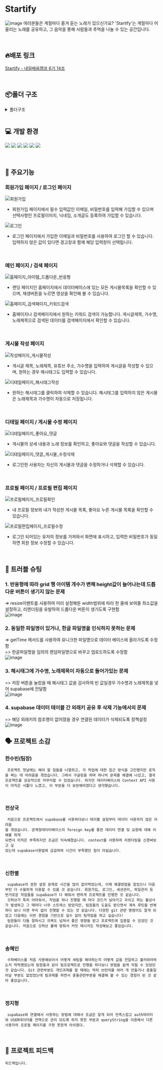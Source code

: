 # Startify
![image](https://github.com/user-attachments/assets/628d4ca4-4544-4452-9a23-10519c8205e4)
여러분들은 계절마다 즐겨 듣는 노래가 있으신가요?
'Startify'는  계절마다 어울리는 노래를 공유하고, 그 음악을 통해 사람들과 추억을 나눌 수 있는 공간입니다.

<br/>


## 🔥배포 링크
[Startify - 내일배움캠프 6기 14조](https://startify-ashen.vercel.app/)

<br/>

## 📦폴더 구조
<details>
<summary>폴더구조</summary>
```
📦react-startify<br/>
 ┣ 📂public<br/>
 ┃ ┗ 📜favicon.png<br/>
 ┣ 📂src<br/>
 ┃ ┣ 📂assets<br/>
 ┃ ┃ ┣ 📜2024-09-03_12.32.21.png<br/>
 ┃ ┃ ┣ 📜blankProfile.png<br/>
 ┃ ┃ ┣ 📜delete.png<br/>
 ┃ ┃ ┣ 📜dislike.png<br/>
 ┃ ┃ ┣ 📜dislike01.png<br/>
 ┃ ┃ ┣ 📜edit.png<br/>
 ┃ ┃ ┣ 📜fall.png<br/>
 ┃ ┃ ┣ 📜like.png<br/>
 ┃ ┃ ┣ 📜like01.png<br/>
 ┃ ┃ ┣ 📜like03.png<br/>
 ┃ ┃ ┣ 📜playButton.png<br/>
 ┃ ┃ ┣ 📜playButton02.png<br/>
 ┃ ┃ ┣ 📜song.png<br/>
 ┃ ┃ ┣ 📜spring.png<br/>
 ┃ ┃ ┣ 📜summer.png<br/>
 ┃ ┃ ┣ 📜temporalLogo.png<br/>
 ┃ ┃ ┗ 📜winter.png<br/>
 ┃ ┣ 📂components<br/>
 ┃ ┃ ┣ 📂common<br/>
 ┃ ┃ ┃ ┗ 📜Button.jsx<br/>
 ┃ ┃ ┣ 📂detail<br/>
 ┃ ┃ ┃ ┣ 📜DetailComment.jsx<br/>
 ┃ ┃ ┃ ┣ 📜DetailDeleteModal.jsx<br/>
 ┃ ┃ ┃ ┣ 📜DetailEditModal.jsx<br/>
 ┃ ┃ ┃ ┣ 📜DetailMusic.jsx<br/>
 ┃ ┃ ┃ ┣ 📜DetailOwner.jsx<br/>
 ┃ ┃ ┃ ┗ 📜DetailVisitor.jsx<br/>
 ┃ ┃ ┣ 📂form<br/>
 ┃ ┃ ┃ ┗ 📜style.jsx<br/>
 ┃ ┃ ┣ 📂home<br/>
 ┃ ┃ ┃ ┣ 📜HomeStyles.jsx<br/>
 ┃ ┃ ┃ ┣ 📜PostItem.jsx<br/>
 ┃ ┃ ┃ ┣ 📜PostItemList.jsx<br/>
 ┃ ┃ ┃ ┗ 📜SearchInput.jsx<br/>
 ┃ ┃ ┣ 📂layout<br/>
 ┃ ┃ ┃ ┣ 📜LayoutHeader.jsx<br/>
 ┃ ┃ ┃ ┗ 📜LayoutStyles.jsx<br/>
 ┃ ┃ ┣ 📂profile<br/>
 ┃ ┃ ┃ ┣ 📂css<br/>
 ┃ ┃ ┃ ┃ ┗ 📜active.css<br/>
 ┃ ┃ ┃ ┣ 📜Created.jsx<br/>
 ┃ ┃ ┃ ┣ 📜CreatedItem.jsx<br/>
 ┃ ┃ ┃ ┣ 📜Intro.jsx<br/>
 ┃ ┃ ┃ ┣ 📜Liked.jsx<br/>
 ┃ ┃ ┃ ┣ 📜LikedItem.jsx<br/>
 ┃ ┃ ┃ ┣ 📜ProfileContents.jsx<br/>
 ┃ ┃ ┃ ┣ 📜ProfileHeader.jsx<br/>
 ┃ ┃ ┃ ┗ 📜ProfileStyles.jsx<br/>
 ┃ ┃ ┣ 📂search<br/>
 ┃ ┃ ┃ ┗ 📜SearchStyle.jsx<br/>
 ┃ ┃ ┗ 📂userInfo<br/>
 ┃ ┃ ┃ ┗ 📜UserStyle.jsx<br/>
 ┃ ┣ 📂context<br/>
 ┃ ┃ ┣ 📜MusicContext.jsx<br/>
 ┃ ┃ ┣ 📜PostContext.jsx<br/>
 ┃ ┃ ┣ 📜SearchedMusicContext.jsx<br/>
 ┃ ┃ ┗ 📜UserContext.jsx<br/>
 ┃ ┣ 📂fonts<br/>
 ┃ ┃ ┗ 📂GmarketSansTTF<br/>
 ┃ ┃ ┃ ┣ 📜GmarketSansTTFBold.ttf<br/>
 ┃ ┃ ┃ ┣ 📜GmarketSansTTFLight.ttf<br/>
 ┃ ┃ ┃ ┣ 📜GmarketSansTTFMedium.ttf<br/>
 ┃ ┃ ┃ ┣ 📜LICENSE<br/>
 ┃ ┃ ┃ ┣ 📜SUITE-Bold.ttf<br/>
 ┃ ┃ ┃ ┣ 📜SUITE-ExtraBold.ttf<br/>
 ┃ ┃ ┃ ┣ 📜SUITE-Heavy.ttf<br/>
 ┃ ┃ ┃ ┣ 📜SUITE-Light.ttf<br/>
 ┃ ┃ ┃ ┣ 📜SUITE-Medium.ttf<br/>
 ┃ ┃ ┃ ┣ 📜SUITE-Regular.ttf<br/>
 ┃ ┃ ┃ ┗ 📜SUITE-SemiBold.ttf<br/>
 ┃ ┣ 📂hooks<br/>
 ┃ ┃ ┣ 📜useInput.jsx<br/>
 ┃ ┃ ┣ 📜useMusicContext.jsx<br/>
 ┃ ┃ ┗ 📜useSearchedMusicContext.jsx<br/>
 ┃ ┣ 📂pages<br/>
 ┃ ┃ ┣ 📜Detail.jsx<br/>
 ┃ ┃ ┣ 📜EditForm.jsx<br/>
 ┃ ┃ ┣ 📜Form.jsx<br/>
 ┃ ┃ ┣ 📜Home.jsx<br/>
 ┃ ┃ ┣ 📜Login.jsx<br/>
 ┃ ┃ ┣ 📜ModifyProfile.jsx<br/>
 ┃ ┃ ┣ 📜NotFound.jsx<br/>
 ┃ ┃ ┣ 📜Profile.jsx<br/>
 ┃ ┃ ┣ 📜Search.jsx<br/>
 ┃ ┃ ┗ 📜SignUp.jsx<br/>
 ┃ ┣ 📂shared<br/>
 ┃ ┃ ┣ 📜Layout.jsx<br/>
 ┃ ┃ ┗ 📜Router.jsx<br/>
 ┃ ┣ 📜App.jsx<br/>
 ┃ ┣ 📜index.css<br/>
 ┃ ┣ 📜main.jsx<br/>
 ┃ ┣ 📜supabaseClient.js<br/>
 ┃ ┗ 📜utils.js<br/>
 ┣ 📜.gitignore<br/>
 ┣ 📜.prettierignore<br/>
 ┣ 📜.prettierrc<br/>
 ┣ 📜eslint.config.js<br/>
 ┣ 📜index.html<br/>
 ┣ 📜package.json<br/>
 ┣ 📜README.md<br/>
 ┣ 📜vercel.json<br/>
 ┣ 📜vite.config.js<br/>
 ┗ 📜yarn.lock<br/>
 ```
 </details>

<br/>

## 💻 개발 환경
![](https://img.shields.io/badge/JavaScript-F7DF1E?style=for-the-badge&logo=JavaScript&logoColor=white)
![](https://img.shields.io/badge/HTML5-E34F26?style=for-the-badge&logo=html5&logoColor=white)
![](https://img.shields.io/badge/CSS3-1572B6?style=for-the-badge&logo=css3&logoColor=white)
![](https://img.shields.io/badge/React-20232A?style=for-the-badge&logo=react&logoColor=61DAFB)
![](https://img.shields.io/badge/Supabase-181818?style=for-the-badge&logo=supabase&logoColor=3ccf8d)
![](https://img.shields.io/badge/styled--components-DB7093?style=for-the-badge&logo=styled-components&logoColor=white)

<br/>

## 🔧 주요기능
### 회원가입 페이지 / 로그인 페이지
![회원가입](https://github.com/user-attachments/assets/2cdb3e79-eb23-4e2a-b186-2269e912471b)
- 회원가입 페이지에서 필수 입력값인 이메일, 비밀번호를 입력해 가입할 수 있으며 선택사항인 프로필이미지, 닉네임, 소개글도 등록하여 가입할 수 있습니다.

![로그인](https://github.com/user-attachments/assets/17630a6e-1181-4872-9a0d-a328ec41afff)
- 로그인 페이지에서 가입한 이메일과 비밀번호를 사용하여 로그인 할 수 있습니다. 입력하지 않은 값이 있다면 경고창과 함께 해당 입력창이 선택됩니다.
<br/>

### 메인 페이지 / 검색 페이지
![홈페이지_아이템_드롭다운_반응형](https://github.com/user-attachments/assets/75816a54-e506-494c-bc7e-a374882a75a9)
- 랜딩 페이지인 홈페이지에서 데이터베이스에 있는 모든 게시물목록을 확인할 수 있으며, 재생버튼을 누르면 영상을 확인해 볼 수 있습니다.

![홈페이지_검색페이지_키워드검색](https://github.com/user-attachments/assets/18b6d529-52fb-4621-8924-6d82b436afb2)
- 홈페이지나 검색페이지에서 원하는 키워드 검색이 가능합니다. 게시글제목, 가수명, 노래제목으로 검색된 데이터를 검색페이지에서 확인할 수 있습니다.
<br/>

### 게시물 작성 페이지
![작성페이지_게시물작성](https://github.com/user-attachments/assets/9ad33448-c639-44ef-a796-5cc713f5e8ce)
- 게시글 제목, 노래제목, 유튜브 주소, 가수명을 입력하여 게시글을 작성할 수 있으며, 원하는 경우 해시태그도 입력할 수 있습니다.

![디테일페이지_해시태그작성](https://github.com/user-attachments/assets/e7dee6b3-a640-4843-8f6d-2d0f69e52067)
- 원하는 해시태그를 클릭하여 삭제할 수 있습니다. 해시태그를 입력하지 않은 게시물은 노래제목과 가수명이 자동으로 저장됩니다.
<br/>

### 디테일 페이지 / 게시물 수정 페이지
![디테일페이지_좋아요_댓글](https://github.com/user-attachments/assets/1b7875ac-cc0f-4642-a084-ba7f1b134399)
- 게시물의 상세 내용과 노래 정보를 확인하고, 좋아요와 댓글을 작성할 수 있습니다. 

![디테일페이지_댓글_게시물_수정삭제](https://github.com/user-attachments/assets/ac8ce0b4-e5c6-4638-965c-3a3f8d950f5b)
- 로그인한 사용자는 자신의 게시물과 댓글을 수정하거나 삭제할 수 있습니다.
<br/>

### 프로필 페이지 / 프로필 편집 페이지
![프로필페이지_프로필확인](https://github.com/user-attachments/assets/41f30322-d161-4f1d-afbe-1d8efc80325e)
- 내 프로필 정보와 내가 작성한 게시물 목록, 좋아요 누른 게시물 목록을 확인할 수 있습니다.

![프로필편집페이지_프로필수정](https://github.com/user-attachments/assets/dfc09415-6b70-4762-b1db-04866632e9c4)
- 로그인 되어있는 유저의 정보를 가져와서 화면에 표시하고, 입력한 비밀번호가 동일하면 회원 정보 수정할 수 있습니다.
<br/>

## 🏹 트러블 슈팅
### 1. 반응형에 따라 grid 행 아이템 개수가 변해 height값이 늘어나는데 드롭다운 버튼이 생기지 않는 문제
=> resize이벤트를 사용하여 미리 설정해둔 width범위에 따라 한 줄에 보여줄 최소값을 설정하고, 리렌더링을 유발하여 드롭다운 버튼이 생기도록 구현함<br/>
![image](https://github.com/user-attachments/assets/df0aa904-34f6-49de-a0a3-827f9b10844f)
<br />

### 2. 동일한 파일명이 있거나, 한글 파일명을 인식하지 못하는 문제
=> getTime 메서드를 사용하여 유니크한 파일명으로 데이터 베이스에 올라가도록 수정함<br/>
=> 한글파일명을 임의의 랜덤파일명으로 바꾸고 업로드하도록 수정함<br/>
![image](https://github.com/user-attachments/assets/ba14ae21-474c-489f-bd34-d287b85443a0)
<br />

### 3. 해시태그에 가수명, 노래제목이 자동으로 들어가있는 문제 
=> 저장 버튼을 눌렀을 때 해시태그 값을 검사하여 빈 값일경우 가수명과 노래제목을 넣어 supabase에 전달함<br/>
![image](https://github.com/user-attachments/assets/49585989-2ff4-431a-bae2-ffab95de0201)
<br />

### 4. supabase 데이터 테이블 간 외래키 공유 후 삭제 기능에서의 문제
=> 해당 외래키의 참조행이 없어졌을 경우 연결된 데이터가 삭제되도록 정책설정<br/>
![image](https://github.com/user-attachments/assets/2bdd4433-da48-467c-90d3-260754de8558)
<br />

## 🗣️ 프로젝트 소감
### 한수빈(팀장)
```
 프로젝트 첫날에는 해야 할 일들을 나열하고, 각 작업에 대한 접근 방식을 고민했지만 로직을 짜는 데 어려움을 겪었습니다. 그래서 구글링을 하며 하나씩 문제를 해결해 나갔고, 결국 프로젝트를 성공적으로 마무리할 수 있었습니다. 하지만 데이터베이스와 Context API 사용이 아직은 서툴다 느꼈고, 이 부분을 더 보완해야겠다고 생각했습니다.
```
<br/>

### 전상국
```
 처음으로 프로젝트에서 supabase를 사용하다보니 테이블 설정부터 데이터 사용까지 많은 어려움
을 겪었습니다. 관계형데이터베이스의 foreign key를 통한 데이터 연결 및 요청에 대해 이해를 하게
되면서 아직은 부족하지만 조금은 익숙해졌습니다. context를 사용하며 리렌더링을 신경써보고 싶
었는데 supabase사용법에 급급하여 시간이 부족했던 점이 아쉽습니다.
```
<br/>

### 신한별
```
 supabase의 권한 설정 문제로 시간을 많이 잡아먹었는데, 이제 해결방법을 알았으니 다음부턴 더 수월하게 이용할 수 있을 것 같습니다. 회원가입, 로그인, 세션관리, 파일관리 등 번거로운 작업들을 supabase가 다 해줘서 편하게 프로젝트를 진행한 것 같습니다.
 깃허브가 특히 어려워서, 작업을 하나 진행할 때 마다 코드가 날아가고 꼬이고 하는 불상사가 발생하고 그 때마다 너무 스트레스 받았지만, 팀원들의 도움도 받으면서 계속 루틴을 반복하다 보니 이젠 무리 없이 진행할 수 있는 것 같습니다. 다양한 git 관련 명령어도 알게 되었고 다음에는 이번 경험을 기반으로 실수 없이 팀작업을 하고 싶습니다!
 팀원들이 다들 잘하시고 의욕도 넘쳐서 좋은 영향을 받고 프로젝트에 집중할 수 있었던 것 같습니다. 처음으로 깃허브 룰에 맞춰서 커밋 메시지도 작성해보고 좋았습니다.
```
<br/>

### 송혜인
```
 수파베이스를 처음 사용해보아서 어떻게 세팅을 해야하는지 어떻게 값을 전달하고 불러와야하는지 막막했었는데 팀원들과 같이 팀프로젝트로 진행을 하다보니 방법을 쉽게 익힐 수 있었던 것 같습니다. Git 관련부분도 개인과제를 할 때에는 딱히 브런치를 여러 개 만들거나 충돌일어날 부분도 없었었는데 팀과제를 하면서 충돌관련부분을 해결해 볼 수 있는 경험이 된 것 같아 좋았습니다.
```
<br/>

### 정지형
```
 supabase와 연결해서 사용하는 방법에 대해서 조금은 알게 되어 만족스럽고 auth데이터
와 USER데이터를 전역으로 관리 되도록 하지 못한 부분과 queryString을 이용해서 다른
사용자의 프로필 페이지를 구현 못한게 아쉬웠다.
```
<br/>

## 📗 프로젝트 피드백
```
피드백입니다.
```